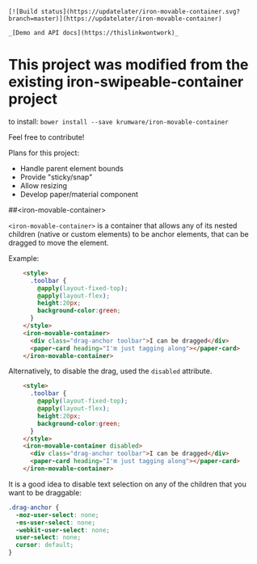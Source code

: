 


```[![Build status](https://updatelater/iron-movable-container.svg?branch=master)](https://updatelater/iron-movable-container)```

```_[Demo and API docs](https://thislinkwontwork)_```

# This project was modified from the existing iron-swipeable-container project

to install:
`bower install --save krumware/iron-movable-container`

Feel free to contribute!

Plans for this project:
  - Handle parent element bounds
  - Provide "sticky/snap"
  - Allow resizing
  - Develop paper/material component

##&lt;iron-movable-container&gt;

`<iron-movable-container>` is a container that allows any of its nested
children (native or custom elements) to be anchor elements, that can be dragged to move the element.

Example:

```html
    <style>
      .toolbar {
        @apply(layout-fixed-top);
        @apply(layout-flex);
        height:20px;
        background-color:green;
      }
    </style>
    <iron-movable-container>
      <div class="drag-anchor toolbar">I can be dragged</div>
      <paper-card heading="I'm just tagging along"></paper-card>
    </iron-movable-container>
```

Alternatively, to disable the drag, used the `disabled` attribute.

```html
    <style>
      .toolbar {
        @apply(layout-fixed-top);
        @apply(layout-flex);
        height:20px;
        background-color:green;
      }
    </style>
    <iron-movable-container disabled>
      <div class="drag-anchor toolbar">I can be dragged</div>
      <paper-card heading="I'm just tagging along"></paper-card>
    </iron-movable-container>
```

It is a good idea to disable text selection on any of the children that you
want to be draggable:

```css
.drag-anchor {
  -moz-user-select: none;
  -ms-user-select: none;
  -webkit-user-select: none;
  user-select: none;
  cursor: default;
}
```



